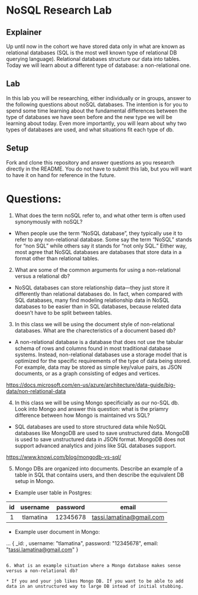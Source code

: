 # NoSQL Research Lab

## Explainer
Up until now in the cohort we have stored data only in what are known as relational databases (SQL is the most well known type of relational DB querying language). Relational databases structure our data into tables. Today we will learn about a different type of database: a non-relational one. 

## Lab

In this lab you will be researching, either individually or in groups, answer to the following questions about noSQL databases. The intention is for you to spend some time learning about the fundamental differences between the type of databases we have seen before and the new type we will be learning about today. Even more importantly, you will learn about why two types of databases are used, and what situations fit each type of db. 

## Setup

Fork and clone this repository and answer questions as you research directly in the README. You do not have to submit this lab, but you will want to have it on hand for reference in the future. 

# Questions:
1. What does the term noSQL refer to, and what other term is often used synonymously with noSQL?

* When people use the term “NoSQL database”, they typically use it to refer to any non-relational database. Some say the term “NoSQL” stands for “non SQL” while others say it stands for “not only SQL.” Either way, most agree that NoSQL databases are databases that store data in a format other than relational tables.

2. What are some of the common arguments for using a non-relational versus a relational db?

* NoSQL databases can store relationship data—they just store it differently than relational databases do. In fact, when compared with SQL databases, many find modeling relationship data in NoSQL databases to be easier than in SQL databases, because related data doesn’t have to be split between tables.


3. In this class we will be using the document style of non-relational databases. What are the charecteristics of a document based db? 

* A non-relational database is a database that does not use the tabular schema of rows and columns found in most traditional database systems. Instead, non-relational databases use a storage model that is optimized for the specific requirements of the type of data being stored. For example, data may be stored as simple key/value pairs, as JSON documents, or as a graph consisting of edges and vertices. 

https://docs.microsoft.com/en-us/azure/architecture/data-guide/big-data/non-relational-data


4. In this class we will be using Mongo specificially as our no-SQL db. Look into Mongo and answer this question: what is the priamry difference between how Mongo is maintained vrs SQL?

* SQL databases are used to store structured data while NoSQL databases like MongoDB are used to save unstructured data.
MongoDB is used to save unstructured data in JSON format.
MongoDB does not support advanced analytics and joins like SQL databases support.

https://www.knowi.com/blog/mongodb-vs-sql/


5. Mongo DBs are organized into documents. Describe an example of a table in SQL that contains users, and then describe the equivalent DB setup in Mongo. 

* Example user table in Postgres:

| id | username  | password  |     email                |
:---:|:---------:|:---------:| :-----------------------:|
| 1  | tlamatina | 12345678  | tassi.lamatina@gmail.com |

* Example user document in Mongo:

...
{   _id: <ObjectID>,
    username: "tlamatina",
    password: "12345678",
    email: "tassi.lamatina@gmail.com"
}
```

6. What is an example situation where a Mongo database makes sense versus a non-relational db?

* If you and your job likes Mongo DB. If you want to be able to add data in an unstructured way to large DB intead of initial stubbing.

